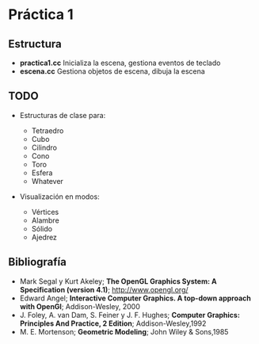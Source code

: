 # Práctica 1

## Estructura

* **practica1.cc** Inicializa la escena, gestiona eventos de teclado
* **escena.cc** Gestiona objetos de escena, dibuja la escena

## TODO

* Estructuras de clase para:
    * Tetraedro
    * Cubo
    * Cilindro
    * Cono
    * Toro
    * Esfera
    * Whatever

* Visualización en modos:
    * Vértices
    * Alambre
    * Sólido
    * Ajedrez

## Bibliografía
* Mark Segal y Kurt Akeley; **The OpenGL Graphics System: A Specification (version 4.1)**; http://www.opengl.org/
* Edward Angel; **Interactive Computer Graphics. A top-down approach with OpenGl**;
Addison-Wesley, 2000
* J. Foley, A. van Dam, S. Feiner y J. F. Hughes; **Computer Graphics: Principles And Practice, 2 Edition**; Addison-Wesley,1992
* M. E. Mortenson; **Geometric Modeling**; John Wiley & Sons,1985
